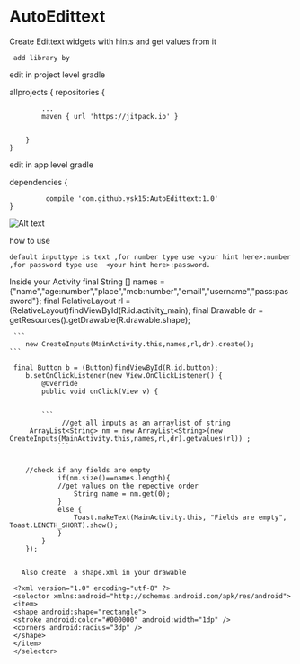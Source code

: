 # AutoEdittext
Create Edittext widgets with hints and get values from it

     add library by

edit in project level gradle



allprojects {
		repositories {
		
			...
			maven { url 'https://jitpack.io' }
			
			
		}
	}
	
	
	
edit in app level gradle




dependencies {


	         compile 'com.github.ysk15:AutoEdittext:1.0'
	}
	
	
   ![Alt text](https://user-images.githubusercontent.com/30522134/28714091-77a26312-73af-11e7-8dc3-beff5fc0d0aa.png "Screen Shot")

how to use 
   ```
default inputtype is text ,for number type use <your hint here>:number ,for password type use  <your hint here>:password.
   ```   
   Inside your Activity
	final String [] names = {"name","age:number","place","mob:number","email","username","pass:password"};
        final RelativeLayout rl = (RelativeLayout)findViewById(R.id.activity_main);
	 final Drawable dr = getResources().getDrawable(R.drawable.shape);
	 
	 
	 ```
        new CreateInputs(MainActivity.this,names,rl,dr).create();
	```
     
     final Button b = (Button)findViewById(R.id.button);
        b.setOnClickListener(new View.OnClickListener() {
            @Override
            public void onClick(View v) {
	 
	 
	        ```
                 //get all inputs as an arraylist of string
		 ArrayList<String> nm = new ArrayList<String>(new CreateInputs(MainActivity.this,names,rl,dr).getvalues(rl)) ;
                ```
		
		
		//check if any fields are empty
                if(nm.size()==names.length){
                //get values on the repective order
                    String name = nm.get(0);
                }
                else {
                    Toast.makeText(MainActivity.this, "Fields are empty", Toast.LENGTH_SHORT).show();
                }
            }
        });
	
	
       Also create  a shape.xml in your drawable
       
     <?xml version="1.0" encoding="utf-8" ?> 
     <selector xmlns:android="http://schemas.android.com/apk/res/android">
     <item>
     <shape android:shape="rectangle">
     <stroke android:color="#000000" android:width="1dp" /> 
     <corners android:radius="3dp" /> 
     </shape>
     </item>
     </selector>














	
	
	
	
 
